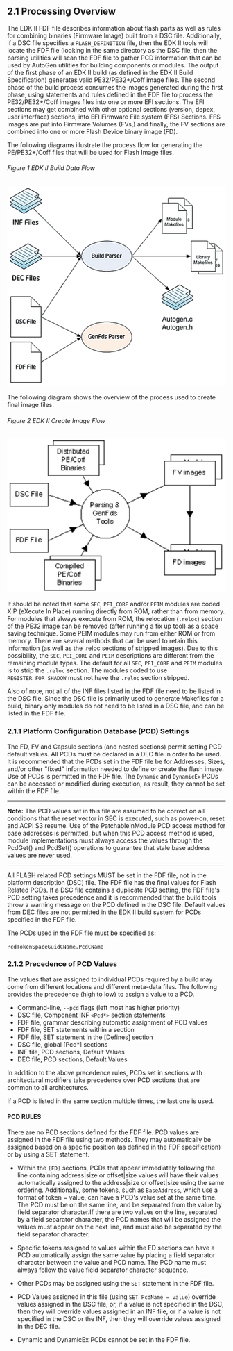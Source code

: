 <!--- @file
  2.1 Processing Overview

  Copyright (c) 2006-2017, Intel Corporation. All rights reserved.<BR>

  Redistribution and use in source (original document form) and 'compiled'
  forms (converted to PDF, epub, HTML and other formats) with or without
  modification, are permitted provided that the following conditions are met:

  1) Redistributions of source code (original document form) must retain the
     above copyright notice, this list of conditions and the following
     disclaimer as the first lines of this file unmodified.

  2) Redistributions in compiled form (transformed to other DTDs, converted to
     PDF, epub, HTML and other formats) must reproduce the above copyright
     notice, this list of conditions and the following disclaimer in the
     documentation and/or other materials provided with the distribution.

  THIS DOCUMENTATION IS PROVIDED BY TIANOCORE PROJECT "AS IS" AND ANY EXPRESS OR
  IMPLIED WARRANTIES, INCLUDING, BUT NOT LIMITED TO, THE IMPLIED WARRANTIES OF
  MERCHANTABILITY AND FITNESS FOR A PARTICULAR PURPOSE ARE DISCLAIMED. IN NO
  EVENT SHALL TIANOCORE PROJECT  BE LIABLE FOR ANY DIRECT, INDIRECT, INCIDENTAL,
  SPECIAL, EXEMPLARY, OR CONSEQUENTIAL DAMAGES (INCLUDING, BUT NOT LIMITED TO,
  PROCUREMENT OF SUBSTITUTE GOODS OR SERVICES; LOSS OF USE, DATA, OR PROFITS;
  OR BUSINESS INTERRUPTION) HOWEVER CAUSED AND ON ANY THEORY OF LIABILITY,
  WHETHER IN CONTRACT, STRICT LIABILITY, OR TORT (INCLUDING NEGLIGENCE OR
  OTHERWISE) ARISING IN ANY WAY OUT OF THE USE OF THIS DOCUMENTATION, EVEN IF
  ADVISED OF THE POSSIBILITY OF SUCH DAMAGE.

-->

## 2.1 Processing Overview

The EDK II FDF file describes information about flash parts as well as rules
for combining binaries (Firmware Image) built from a DSC file. Additionally, if
a DSC file specifies a `FLASH_DEFINITION` file, then the EDK II tools will
locate the FDF file (looking in the same directory as the DSC file, then the
parsing utilities will scan the FDF file to gather PCD information that can be
used by AutoGen utilities for building components or modules. The output of the
first phase of an EDK II build (as defined in the EDK II Build Specification)
generates valid PE32/PE32+/Coff image files. The second phase of the build
process consumes the images generated during the first phase, using statements
and rules defined in the FDF file to process the PE32/PE32+/Coff images files
into one or more EFI sections. The EFI sections may get combined with other
optional sections (version, depex, user interface) sections, into EFI Firmware
File system (FFS) Sections. FFS images are put into Firmware Volumes (FVs,) and
finally, the FV sections are combined into one or more Flash Device binary
image (FD).

The following diagrams illustrate the process flow for generating the
PE/PE32+/Coff files that will be used for Flash Image files.

###### Figure 1 EDK II Build Data Flow

![](../media/image1.png)

The following diagram shows the overview of the process used to create final
image files.

###### Figure 2 EDK II Create Image Flow

![](../media/image2.png)

It should be noted that some `SEC`, `PEI_CORE` and/or `PEIM` modules are coded
XIP (eXecute In Place) running directly from ROM, rather than from memory. For
modules that always execute from ROM, the relocation (`.reloc`) section of the
PE32 image can be removed (after running a fix up tool) as a space saving
technique. Some PEIM modules may run from either ROM or from memory. There are
several methods that can be used to retain this information (as well as the
.reloc sections of stripped images). Due to this possibility, the `SEC`,
`PEI_CORE` and `PEIM` descriptions are different from the remaining module
types. The default for all `SEC`, `PEI_CORE` and `PEIM` modules is to strip the
`.reloc` section. The modules coded to use `REGISTER_FOR_SHADOW` must not have
the `.reloc` section stripped.

Also of note, not all of the INF files listed in the FDF file need to be listed
in the DSC file. Since the DSC file is primarily used to generate Makefiles for
a build, binary only modules do not need to be listed in a DSC file, and can be
listed in the FDF file.

### 2.1.1 Platform Configuration Database (PCD) Settings

The FD, FV and Capsule sections (and nested sections) permit setting PCD
default values. All PCDs must be declared in a DEC file in order to be used. It
is recommended that the PCDs set in the FDF file be for Addresses, Sizes,
and/or other "fixed" information needed to define or create the flash image.
Use of PCDs is permitted in the FDF file. The `Dynamic` and `DynamicEx` PCDs
can be accessed or modified during execution, as result, they cannot be set
within the FDF file.

**********
**Note:** The PCD values set in this file are assumed to be correct on all
conditions that the reset vector in SEC is executed, such as power-on, reset
and ACPI S3 resume. Use of the PatchableInModule PCD access method for base
addresses is permitted, but when this PCD access method is used, module
implementations must always access the values through the PcdGet() and PcdSet()
operations to guarantee that stale base address values are never used.
**********

All FLASH related PCD settings MUST be set in the FDF file, not in the platform
description (DSC) file. The FDF file has the final values for Flash Related
PCDs. If a DSC file contains a duplicate PCD setting, the FDF file's PCD
setting takes precedence and it is recommended that the build tools throw a
warning message on the PCD defined in the DSC file. Default values from DEC
files are not permitted in the EDK II build system for PCDs specified in the
FDF file.

The PCDs used in the FDF file must be specified as:

`PcdTokenSpaceGuidCName.PcdCName`

### 2.1.2 Precedence of PCD Values

The values that are assigned to individual PCDs required by a build may come
from different locations and different meta-data files. The following provides
the precedence (high to low) to assign a value to a PCD.

* Command-line, `--pcd` flags (left most has higher priority)
* DSC file, Component INF `<Pcd*>` section statements
* FDF file, grammar describing automatic assignment of PCD values
* FDF file, SET statements within a section
* FDF file, SET statement in the [Defines] section
* DSC file, global [Pcd*] sections
* INF file, PCD sections, Default Values
* DEC file, PCD sections, Default Values

In addition to the above precedence rules, PCDs set in sections with
architectural modifiers take precedence over PCD sections that are common to
all architectures.

If a PCD is listed in the same section multiple times, the last one is used.

#### PCD RULES

There are no PCD sections defined for the FDF file. PCD values are assigned in
the FDF file using two methods. They may automatically be assigned based on a
specific position (as defined in the FDF specification) or by using a SET
statement.

* Within the `[FD]` sections, PCDs that appear immediately following the line
  containing address|size or offset|size values will have their values
  automatically assigned to the address|size or offset|size using the same
  ordering. Additionally, some tokens, such as `BaseAddress`, which use a
  format of token = value, can have a PCD's value set at the same time. The PCD
  must be on the same line, and be separated from the value by field separator
  character.If there are two values on the line, separated by a field separator
  character, the PCD names that will be assigned the values must appear on the
  next line, and must also be separated by the field separator character.

* Specific tokens assigned to values within the FD sections can have a PCD
  automatically assign the same value by placing a field separator character
  between the value and PCD name. The PCD name must always follow the value
  field separator character sequence.

* Other PCDs may be assigned using the `SET` statement in the FDF file.

* PCD Values assigned in this file (using `SET PcdName = value`) override
  values assigned in the DSC file, or, if a value is not specified in the DSC,
  then they will override values assigned in an INF file, or if a value is not
  specified in the DSC or the INF, then they will override values assigned in
  the DEC file.

* Dynamic and DynamicEx PCDs cannot be set in the FDF file.
